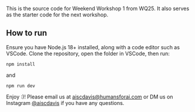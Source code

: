 This is the source code for Weekend Workshop 1 from WQ25. It also serves as the starter code for the next workshop.

## How to run

Ensure you have Node.js 18+ installed, along with a code editor such as VSCode. Clone the repository, open the folder in VSCode, then run:

```
npm install
```
and
```
npm run dev
```

Enjoy :)! Please email us at aiscdavis@humansforai.com or DM us on Instagram [@aiscdavis](instagram.com/aiscdavis) if you have any questions.
